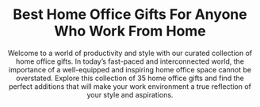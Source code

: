 ---
layout: post
title: Best Home Office Gifts For Anyone Who Work From Home
subtitle: Welcome to a world of productivity and style with our curated collection of home office gifts. In today’s fast-paced and interconnected world, the importance of a well-equipped and inspiring home office space cannot be overstated. Explore this collection of 35 home office gifts and find the perfect additions that will make your work environment a true reflection of your style and aspirations.
header-img: "img/post/2023/09/copied/home-office-gifts.jpg"
header-style: text
permalink: "/home-office-gifts/"
catalog: true
tags:
  - Recipients 
  - Men
---   